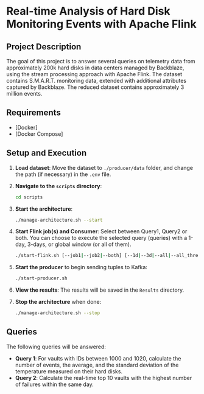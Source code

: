 # Real-time Analysis of Hard Disk Monitoring Events with Apache Flink

## Project Description
The goal of this project is to answer several queries on telemetry data from approximately 200k hard disks in data centers managed by Backblaze, using the stream processing approach with Apache Flink. The dataset contains S.M.A.R.T. monitoring data, extended with additional attributes captured by Backblaze. The reduced dataset contains approximately 3 million events.


## Requirements
- [Docker]
- [Docker Compose]

## Setup and Execution
1. **Load dataset**: Move the dataset to `./producer/data` folder, and change the path (if necessary) in the `.env` file.
   
3. **Navigate to the `scripts` directory**:
    ```sh
    cd scripts
    ```

4. **Start the architecture**:
    ```sh
    ./manage-architecture.sh --start
    ```

5. **Start Flink job(s) and Consumer**:
   Select between Query1, Query2 or both. You can choose to execute the selected query (queries) with a 1-day, 3-days, or global window (or all of them).
    ```sh
    ./start-flink.sh [--job1|--job2|--both] [--1d|--3d|--all|--all_three]
    ```

6. **Start the producer** to begin sending tuples to Kafka:
    ```sh
    ./start-producer.sh
    ```

7. **View the results**:
    The results will be saved in the `Results` directory.

8. **Stop the architecture** when done:
    ```sh
    ./manage-architecture.sh --stop
    ```

## Queries
The following queries will be answered:

- **Query 1**: For vaults with IDs between 1000 and 1020, calculate the number of events, the average, and the standard deviation of the temperature measured on their hard disks.
- **Query 2**: Calculate the real-time top 10 vaults with the highest number of failures within the same day.
